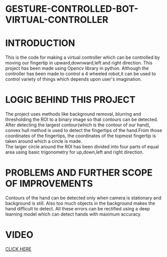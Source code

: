 # GESTURE-CONTROLLED-BOT-VIRTUAL-CONTROLLER

# INTRODUCTION
This is the code for making a virtual controller which can be controlled by moving our fingertip in upward,downward,left and right direction.
This project has been made using Opencv library in python. Although the controller has been made to control a 4 wheeled robot,it can be used to control variety 
of things which depends upon user's imagination.

# LOGIC BEHIND THIS PROJECT
The project uses methods like background removal, blurring and thresholding the ROI to a binary image so that contours can be detected.
After detecting the largest contour(which is the contour of our hand), convex hull method is used to detect the fingertips of the hand.From those coordinates of the fingertips,
the coordinates of the topmost fingertip is taken around which a circle is made.<br>
The larger circle around the ROI has been divided into four parts of equal area using basic trigonometry for up,down,left and right direction.

# PROBLEMS AND FURTHER SCOPE OF IMPROVEMENTS
Contours of the hand can be detected only when camera is stationary and background is still. Also too much objects in the background makes the hand difficult to detect.
All these errors can be rectified using a deep learning model which can detect hands with maximum accuracy.

# VIDEO
[CLICK HERE](https://drive.google.com/file/d/17wxnTURtqnJqas1tKpgifAKJcFCUi-dO/view?usp=sharing)


